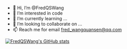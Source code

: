 - 👋 Hi, I’m @FredQSWang
- 👀 I’m interested in code
- 🌱 I’m currently learning ...
- 💞️ I’m looking to collaborate on ...
- 📫 Reach me for email fred_wangquansen@qq.com

[![FredQSWang's GitHub stats](https://github-readme-stats.vercel.app/api?username=FredQSWang&show_icons=true&theme=dark)](https://github.com/FredQSWang)

<!---
FredQSWang/FredQSWang is a ✨ special ✨ repository because its `README.md` (this file) appears on your GitHub profile.
You can click the Preview link to take a look at your changes.
--->
